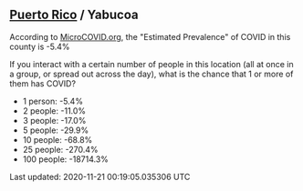 
## [Puerto Rico](/united-states/puerto-rico) / Yabucoa

According to [MicroCOVID.org](http://microcovid.org),
the "Estimated Prevalence" of COVID in this county is -5.4%

If you interact with a certain number of people in this location
(all at once in a group, or spread out across the day), what is the chance that
1 or more of them has COVID?

- 1 person: -5.4%
- 2 people: -11.0%
- 3 people: -17.0%
- 5 people: -29.9%
- 10 people: -68.8%
- 25 people: -270.4%
- 100 people: -18714.3%

Last updated: 2020-11-21 00:19:05.035306 UTC
